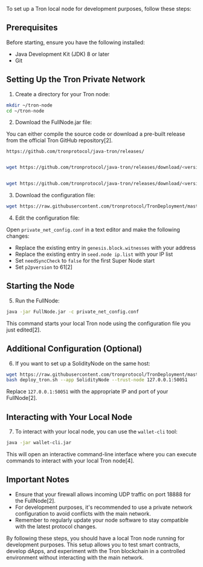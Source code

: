 To set up a Tron local node for development purposes, follow these steps:

## Prerequisites

Before starting, ensure you have the following installed:
- Java Development Kit (JDK) 8 or later
- Git

## Setting Up the Tron Private Network

1. Create a directory for your Tron node:

```bash
mkdir ~/tron-node
cd ~/tron-node
```

2. Download the FullNode.jar file:

You can either compile the source code or download a pre-built release from the official Tron GitHub repository[2].

`https://github.com/tronprotocol/java-tron/releases/`


```bash

wget https://github.com/tronprotocol/java-tron/releases/download/<version>/java-tron-<version>.tar.gz


wget https://github.com/tronprotocol/java-tron/releases/download/<version>/java-tron-<version>.tar.gz


```


3. Download the configuration file:

```bash
wget https://raw.githubusercontent.com/tronprotocol/TronDeployment/master/private_net_config.conf
```

4. Edit the configuration file:

Open `private_net_config.conf` in a text editor and make the following changes:
- Replace the existing entry in `genesis.block.witnesses` with your address
- Replace the existing entry in `seed.node ip.list` with your IP list
- Set `needSyncCheck` to `false` for the first Super Node start
- Set `p2pversion` to 61[2]

## Starting the Node

5. Run the FullNode:

```bash
java -jar FullNode.jar -c private_net_config.conf
```

This command starts your local Tron node using the configuration file you just edited[2].

## Additional Configuration (Optional)

6. If you want to set up a SolidityNode on the same host:

```bash
wget https://raw.githubusercontent.com/tronprotocol/TronDeployment/master/deploy_tron.sh -O deploy_tron.sh
bash deploy_tron.sh --app SolidityNode --trust-node 127.0.0.1:50051
```

Replace `127.0.0.1:50051` with the appropriate IP and port of your FullNode[2].

## Interacting with Your Local Node

7. To interact with your local node, you can use the `wallet-cli` tool:

```bash
java -jar wallet-cli.jar
```

This will open an interactive command-line interface where you can execute commands to interact with your local Tron node[4].

## Important Notes

- Ensure that your firewall allows incoming UDP traffic on port 18888 for the FullNode[2].
- For development purposes, it's recommended to use a private network configuration to avoid conflicts with the main network.
- Remember to regularly update your node software to stay compatible with the latest protocol changes.

By following these steps, you should have a local Tron node running for development purposes. This setup allows you to test smart contracts, develop dApps, and experiment with the Tron blockchain in a controlled environment without interacting with the main network.

